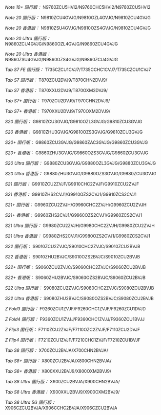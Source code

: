 *Note 10+ 国行版：*
N9760ZCU5HVI2/N9760CHC5HVI2/N9760ZCU5HVI2

*Note 20 国行版：*
N9810ZCU4GVJG/N9810OZL4GVJG/N9810ZCU4GVJG

*Note 20 香港版：*
N9810ZSU4GVJG/N9810OZS4GVJG/N9810ZCU4GVJG

*Note 20 Ultra 国行版：*
N9860ZCU4GVJG/N9860OZL4GVJG/N9860ZCU4GVJG

*Note 20 Ultra 香港版：*
N9860ZSU4GVJG/N9860OZS4GVJG/N9860ZCU4GVJG

*Tab S7 FE 国行版：*
T735CZCU1CVJ7/T735CCHC1CVJ7/T735CZCU1CVJ7

*Tab S7 国行版：*
T870ZCU2DVJ9/T870CHN2DVJ9/

*Tab S7 香港版：*
T870XXU2DVJ9/T870OXM2DVJ9/

*Tab S7+ 国行版：*
T970ZCU2DVJ9/T970CHN2DVJ9/

*Tab S7+ 香港版：*
T970XXU2DVJ9/T970OXM2DVJ9/

*S20 国行版：*
G9810ZCU3GVJG/G9810OZL3GVJG/G9810ZCU3GVJG

*S20 香港版：*
G9810ZHU3GVJG/G9810OZS3GVJG/G9810ZCU3GVJG

*S20+ 国行版：*
G9860ZCU3GVJG/G9860ZAC3GVJG/G9860ZCU3GVJG

*S20+ 香港版：*
G9860ZHU3GVJG/G9860OZS3GVJG/G9860ZCU3GVJG

*S20 Ultra 国行版：*
G9880ZCU3GVJG/G9880OZL3GVJG/G9880ZCU3GVJG

*S20 Ultra 香港版：*
G9880ZHU3GVJG/G9880OZS3GVJG/G9880ZCU3GVJG

*S21 国行版：*
G9910ZCU2ZVJF/G9910CHC2ZVJF/G9910ZCU2ZVJF

*S21 香港版：*
G9910ZHS2CVJ1/G9910OZS2CVJ1/G9910ZCS2CVJ1

*S21+ 国行版：*
G9960ZCU2ZVJH/G9960CHC2ZVJH/G9960ZCU2ZVJH

*S21+ 香港版：*
G9960ZHS2CVJ1/G9960OZS2CVJ1/G9960ZCS2CVJ1

*S21 Ultra 国行版：*
G9980ZCU2ZVJH/G9980CHC2ZVJH/G9980ZCU2ZVJH

*S21 Ultra 香港版：*
G9980ZHS2CVJ1/G9980OZS2CVJ1/G9980ZCS2CVJ1

*S22 国行版：*
S9010ZCU2ZVJC/S9010CHC2ZVJC/S9010ZCU2BVJB

*S22 香港版：*
S9010ZHU2BVJC/S9010OZS2BVJC/S9010ZCU2BVJB

*S22+ 国行版：*
S9060ZCU2ZVJC/S9060CHC2ZVJC/S9060ZCU2BVJB

*S22+ 香港版：*
S9060ZHU2BVJC/S9060OZS2BVJC/S9060ZCU2BVJB

*S22 Ultra 国行版：*
S9080ZCU2ZVJC/S9080CHC2ZVJC/S9080ZCU2BVJB

*S22 Ultra 香港版：*
S9080ZHU2BVJC/S9080OZS2BVJC/S9080ZCU2BVJB

*Z Fold3 国行版：*
F9260ZCU1ZVJF/F9260CHC1ZVJF/F9260ZCU1DVJD

*Z Fold4 国行版：*
F9360ZCU1ZVJJ/F9360CHC1ZVJJ/F9360ZCU1BVJJ

*Z Flip3 国行版：*
F7110ZCU2ZVJF/F7110OZC2ZVJF/F7110ZCU2DVJF

*Z Flip4 国行版：*
F7210ZCU1ZVJF/F7210CHC1ZVJF/F7210ZCU1BVJF

*Tab S8 国行版：*
X700ZCU2BVJA/X700CHN2BVJA/

*Tab S8+ 国行版：*
X800ZCU2BVJA/X800CHN2BVJA/

*Tab S8+ 香港版：*
X800XXU2BVJ9/X800OXM2BVJ9/

*Tab S8 Ultra 国行版：*
X900ZCU2BVJA/X900CHN2BVJA/

*Tab S8 Ultra 香港版：*
X900XXU2BVJ9/X900OXM2BVJ9/

*Tab S8 Ultra 5G 国行版：*
X906CZCU2BVJA/X906CCHC2BVJA/X906CZCU2BVJA

